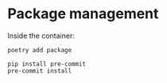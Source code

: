 # Package management

Inside the container:

```
poetry add package
```


```
pip install pre-commit
pre-commit install
```